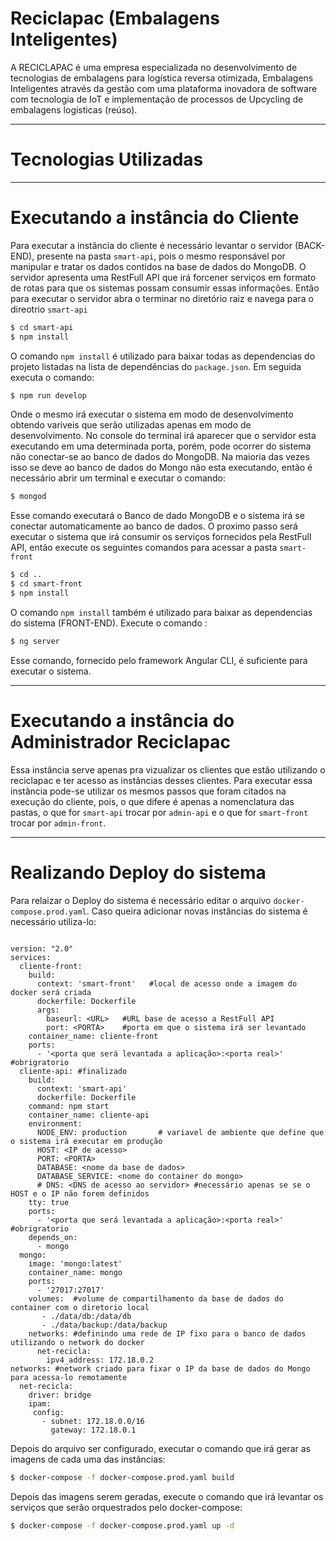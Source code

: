 # Reciclapac (Embalagens Inteligentes)

 A RECICLAPAC é uma empresa especializada no desenvolvimento de tecnologias de embalagens para logística reversa otimizada, Embalagens Inteligentes através da gestão com uma plataforma inovadora de software com tecnologia de IoT e implementação de processos de Upcycling de embalagens logísticas (reúso).

___

# Tecnologias Utilizadas

___

# Executando a instância do Cliente

Para executar a instância do cliente é necessário levantar o servidor (BACK-END), presente na pasta `smart-api`, pois o mesmo responsável por manipular e tratar os dados contidos na base de dados do MongoDB. O servidor apresenta uma RestFull API que irá forcener serviços em formato de rotas para que os sistemas possam consumir essas informações. Então para executar o servidor abra o terminar no diretório raiz e navega para o direotrio `smart-api`

```sh
$ cd smart-api
$ npm install
```
O comando `npm install` é utilizado para baixar todas as dependencias do projeto listadas na lista de dependências do `package.json`. Em seguida executa o comando:

```sh
$ npm run develop
```

Onde o mesmo irá executar o sistema em modo de desenvolvimento obtendo variveis que serão utilizadas apenas em modo de desenvolvimento. No console do terminal irá aparecer que o servidor esta executando em uma determinada porta, porém, pode ocorrer do sistema não conectar-se ao banco de dados do MongoDB. Na maioria das vezes isso se deve ao banco de dados do Mongo não esta executando, então é necessário abrir um terminal e executar o comando:
```sh
$ mongod
```
Esse comando executará o Banco de dado MongoDB e o sistema irá se conectar automaticamente ao banco de dados. O proximo passo será executar o sistema que irá consumir os serviços fornecidos pela RestFull API, então execute os seguintes comandos para acessar a pasta `smart-front`

```sh
$ cd ..
$ cd smart-front 
$ npm install
```

O comando `npm install` também é utilizado para baixar as dependencias do sistema (FRONT-END). Execute o comando :
```sh
$ ng server
```

Esse comando, fornecido pelo framework Angular CLI, é suficiente para executar o sistema.
___

# Executando a instância do Administrador Reciclapac

Essa instância serve apenas pra vizualizar os clientes que estão utilizando o reciclapac e ter acesso as instãncias desses clientes. Para executar essa instãncia pode-se utilizar os mesmos passos que foram citados na execução do cliente, pois, o que difere é apenas a nomenclatura das pastas, o que for `smart-api` trocar por `admin-api` e o que for `smart-front` trocar por `admin-front`.   

___

# Realizando Deploy do sistema

Para relaizar o Deploy do sistema é necessário editar o arquivo `docker-compose.prod.yaml`. Caso queira adicionar novas instâncias do sistema é necessário utiliza-lo:

```docker-compose

version: "2.0"
services:
  cliente-front:
    build:
      context: 'smart-front'   #local de acesso onde a imagem do docker será criada
      dockerfile: Dockerfile
      args: 
        baseurl: <URL>   #URL base de acesso a RestFull API 
        port: <PORTA>    #porta em que o sistema irá ser levantado
    container_name: cliente-front
    ports:
      - '<porta que será levantada a aplicação>:<porta real>'        #obrigratorio
  cliente-api: #finalizado 
    build:
      context: 'smart-api'
      dockerfile: Dockerfile
    command: npm start
    container_name: cliente-api
    environment:
      NODE_ENV: production       # variavel de ambiente que define que o sistema irá executar em produção
      HOST: <IP de acesso>               
      PORT: <PORTA>                    
      DATABASE: <nome da base de dados>         
      DATABASE_SERVICE: <nome do container do mongo>  
      # DNS: <DNS de acesso ao servidor> #necessário apenas se se o HOST e o IP não forem definidos              
    tty: true
    ports:
      - '<porta que será levantada a aplicação>:<porta real>'        #obrigratorio
    depends_on:
      - mongo
  mongo:
    image: 'mongo:latest'
    container_name: mongo
    ports:
      - '27017:27017'
    volumes:  #volume de compartilhamento da base de dados do container com o diretorio local
       - ./data/db:/data/db
       - ./data/backup:/data/backup
    networks: #definindo uma rede de IP fixo para o banco de dados utilizando o network do docker
      net-recicla:
        ipv4_address: 172.18.0.2
networks: #network criado para fixar o IP da base de dados do Mongo para acessa-lo remotamente
  net-recicla:
    driver: bridge
    ipam:
     config:
       - subnet: 172.18.0.0/16
         gateway: 172.18.0.1

```

Depois do arquivo ser configurado, executar o comando que irá gerar as imagens de cada uma das instãncias:


```sh
$ docker-compose -f docker-compose.prod.yaml build
```

Depois das imagens serem geradas, execute o comando que irá levantar os serviços que serão orquestrados pelo docker-compose:

```sh
$ docker-compose -f docker-compose.prod.yaml up -d
```
